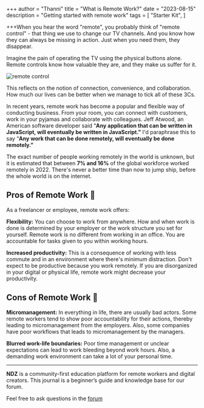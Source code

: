 +++
author = "Thanni"
title = "What is Remote Work?"
date = "2023-08-15"
description = "Getting started with remote work"
tags = [
"Starter Kit",
]

+++When you hear the word "remote", you probably think of "remote control" - that thing we use to change our TV channels. And you know how they can always be missing in action. Just when you need them, they disappear.

<!--more-->

Imagine the pain of operating the TV using the physical buttons alone. Remote controls know how valuable they are, and they make us suffer for it.

![remote control](https://images.unsplash.com/photo-1586081467622-7acbbc73da3f?ixlib=rb-4.0.3&ixid=M3wxMjA3fDB8MHxwaG90by1wYWdlfHx8fGVufDB8fHx8fA%3D%3D&auto=format&fit=crop&w=3270&q=80)

This reflects on the notion of connection, convenience, and collaboration. How much our lives can be better when we manage to tick all of these 3Cs.

In recent years, remote work has become a popular and flexible way of conducting business. From your room, you can connect with customers, work in your pyjamas and collaborate with colleagues. Jeff Atwood, an American software developer said “**Any application that can be written in JavaScript, will eventually be written in JavaScript.”** I'd paraphrase this to say “**Any work that can be done remotely, will eventually be done remotely.”**

The exact number of people working remotely in the world is unknown, but it is estimated that between **7% and 16%** of the global workforce worked remotely in 2022. There's never a better time than now to jump ship, before the whole world is on the internet.

## Pros of Remote Work 🙂

As a freelancer or employee, remote work offers:

**Flexibility:** You can choose to work from anywhere. How and when work is done is determined by your employer or the work structure you set for yourself. Remote work is no different from working in an office. You are accountable for tasks given to you within working hours.

**Increased productivity:** This is a consequence of working with less commute and in an environment where there's minimum distraction. Don't expect to be productive because you work remotely. If you are disorganized in your digital or physical life, remote work might decrease your productivity.

## Cons of Remote Work 🙁

**Micromanagement:** In everything in life, there are usually bad actors. Some remote workers tend to show poor accountability for their actions, thereby leading to micromanagement from the employers. Also, some companies have poor workflows that leads to micromanagement by the managers.

**Blurred work-life boundaries:** Poor time management or unclear expectations can lead to work bleeding beyond work hours. Also, a demanding work environment can take a lot of your personal time.

<hr>

**NDZ** is a community-first education platform for remote workers and digital creators. This journal is a beginner’s guide and knowledge base for our forum.

Feel free to ask questions in the [forum](https://ndz.ng)
